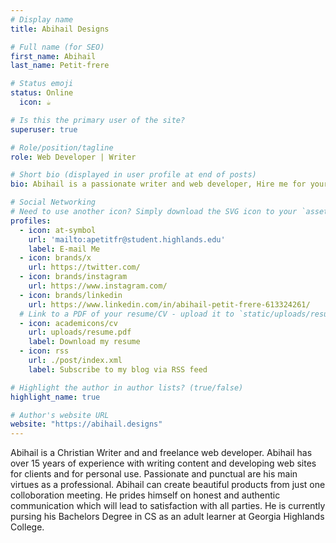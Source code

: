 ```yaml
---
# Display name
title: Abihail Designs

# Full name (for SEO)
first_name: Abihail
last_name: Petit-frere

# Status emoji
status: Online
  icon: ☕️

# Is this the primary user of the site?
superuser: true

# Role/position/tagline
role: Web Developer | Writer

# Short bio (displayed in user profile at end of posts)
bio: Abihail is a passionate writer and web developer, Hire me for your next project!

# Social Networking
# Need to use another icon? Simply download the SVG icon to your `assets/media/icons/` folder.
profiles:
  - icon: at-symbol
    url: 'mailto:apetitfr@student.highlands.edu'
    label: E-mail Me
  - icon: brands/x
    url: https://twitter.com/
  - icon: brands/instagram
    url: https://www.instagram.com/
  - icon: brands/linkedin
    url: https://www.linkedin.com/in/abihail-petit-frere-613324261/
  # Link to a PDF of your resume/CV - upload it to `static/uploads/resume.pdf`
  - icon: academicons/cv
    url: uploads/resume.pdf
    label: Download my resume
  - icon: rss
    url: ./post/index.xml
    label: Subscribe to my blog via RSS feed

# Highlight the author in author lists? (true/false)
highlight_name: true

# Author's website URL
website: "https://abihail.designs"
---
```


Abihail is a Christian Writer and and freelance web developer. Abihail has over 15 years of experience with writing content and developing web sites for clients and for personal use. Passionate and punctual are his main virtues as a professional. Abihail can create beautiful products from just one colloboration meeting. He prides himself on honest and authentic communication which will lead to satisfaction with all parties. He is currently pursing his Bachelors Degree in CS as an adult learner at Georgia Highlands College.
